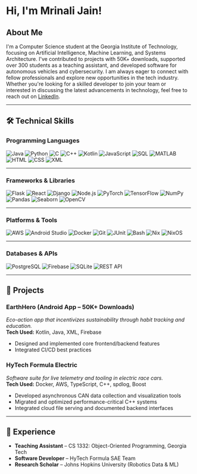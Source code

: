 # Hi, I'm Mrinali Jain!

<!--
**happyCupcake/happyCupcake** is a ✨ _special_ ✨ repository because its `README.md` (this file) appears on your GitHub profile.
-->

## About Me  
I'm a Computer Science student at the Georgia Institute of Technology, focusing on Artificial Intelligence, Machine Learning, and Systems Architecture. I've contributed to projects with 50K+ downloads, supported over 300 students as a teaching assistant, and developed software for autonomous vehicles and cybersecurity. I am always eager to connect with fellow professionals and explore new opportunities in the tech industry. Whether you're looking for a skilled developer to join your team or interested in discussing the latest advancements in technology, feel free to reach out on [LinkedIn](https://www.linkedin.com/in/itzmrinali/).

---

## 🛠️ Technical Skills

### Programming Languages  
![Java](https://img.shields.io/badge/Java-ED8B00?style=flat&logo=java&logoColor=white)
![Python](https://img.shields.io/badge/Python-3670A0?style=flat&logo=python&logoColor=white)
![C](https://img.shields.io/badge/C-00599C?style=flat&logo=c&logoColor=white)
![C++](https://img.shields.io/badge/C++-00599C?style=flat&logo=cplusplus&logoColor=white)
![Kotlin](https://img.shields.io/badge/Kotlin-0095D5?style=flat&logo=kotlin&logoColor=white)
![JavaScript](https://img.shields.io/badge/JavaScript-F7DF1E?style=flat&logo=javascript&logoColor=black)
![SQL](https://img.shields.io/badge/SQL-4479A1?style=flat&logo=postgresql&logoColor=white)
![MATLAB](https://img.shields.io/badge/MATLAB-orange?style=flat)
![HTML](https://img.shields.io/badge/HTML5-E34F26?style=flat&logo=html5&logoColor=white)
![CSS](https://img.shields.io/badge/CSS3-1572B6?style=flat&logo=css3&logoColor=white)
![XML](https://img.shields.io/badge/XML-blue?style=flat)

---

### Frameworks & Libraries  
![Flask](https://img.shields.io/badge/Flask-000000?style=flat&logo=flask&logoColor=white)
![React](https://img.shields.io/badge/React-20232A?style=flat&logo=react&logoColor=61DAFB)
![Django](https://img.shields.io/badge/Django-092E20?style=flat&logo=django&logoColor=white)
![Node.js](https://img.shields.io/badge/Node.js-339933?style=flat&logo=node.js&logoColor=white)
![PyTorch](https://img.shields.io/badge/PyTorch-EE4C2C?style=flat&logo=pytorch&logoColor=white)
![TensorFlow](https://img.shields.io/badge/TensorFlow-FF6F00?style=flat&logo=tensorflow&logoColor=white)
![NumPy](https://img.shields.io/badge/NumPy-013243?style=flat&logo=numpy&logoColor=white)
![Pandas](https://img.shields.io/badge/Pandas-150458?style=flat&logo=pandas&logoColor=white)
![Seaborn](https://img.shields.io/badge/Seaborn-3776AB?style=flat)
![OpenCV](https://img.shields.io/badge/OpenCV-5C3EE8?style=flat&logo=opencv&logoColor=white)

---

### Platforms & Tools  
![AWS](https://img.shields.io/badge/AWS-232F3E?style=flat&logo=amazon-aws&logoColor=white)
![Android Studio](https://img.shields.io/badge/Android%20Studio-3DDC84?style=flat&logo=android-studio&logoColor=white)
![Docker](https://img.shields.io/badge/Docker-2496ED?style=flat&logo=docker&logoColor=white)
![Git](https://img.shields.io/badge/Git-F05032?style=flat&logo=git&logoColor=white)
![JUnit](https://img.shields.io/badge/JUnit-25A162?style=flat)
![Bash](https://img.shields.io/badge/Bash-121011?style=flat&logo=gnu-bash&logoColor=white)
![Nix](https://img.shields.io/badge/Nix-5277C3?style=flat&logo=nixos&logoColor=white)
![NixOS](https://img.shields.io/badge/NixOS-5277C3?style=flat&logo=nixos&logoColor=white)

---

### Databases & APIs  
![PostgreSQL](https://img.shields.io/badge/PostgreSQL-336791?style=flat&logo=postgresql&logoColor=white)
![Firebase](https://img.shields.io/badge/Firebase-FFCA28?style=flat&logo=firebase&logoColor=black)
![SQLite](https://img.shields.io/badge/SQLite-003B57?style=flat&logo=sqlite&logoColor=white)
![REST API](https://img.shields.io/badge/REST%20API-0052CC?style=flat)

---

## 📂 Projects

### EarthHero (Android App – 50K+ Downloads)  
*Eco-action app that incentivizes sustainability through habit tracking and education.*  
**Tech Used:** Kotlin, Java, XML, Firebase  
- Designed and implemented core frontend/backend features  
- Integrated CI/CD best practices  

### HyTech Formula Electric  
*Software suite for live telemetry and tooling in electric race cars.*  
**Tech Used:** Docker, AWS, TypeScript, C++, spdlog, Boost  
- Developed asynchronous CAN data collection and visualization tools  
- Migrated and optimized performance-critical C++ systems  
- Integrated cloud file serving and documented backend interfaces

---

## 🧠 Experience

- **Teaching Assistant** – CS 1332: Object-Oriented Programming, Georgia Tech  
- **Software Developer** – HyTech Formula SAE Team  
- **Research Scholar** – Johns Hopkins University (Robotics Data & ML)
